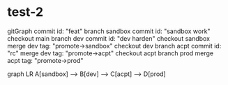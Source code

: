 # test-2

gitGraph
  commit id: "feat"
  branch sandbox
  commit id: "sandbox work"
  checkout main
  branch dev
  commit id: "dev harden"
  checkout sandbox
  merge dev tag: "promote→sandbox"
  checkout dev
  branch acpt
  commit id: "rc"
  merge dev tag: "promote→acpt"
  checkout acpt
  branch prod
  merge acpt tag: "promote→prod"


graph LR
  A[sandbox] --> B[dev] --> C[acpt] --> D[prod]
